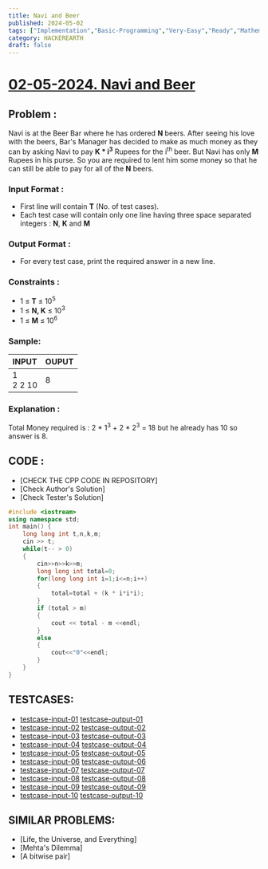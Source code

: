 ```yaml
---
title: Navi and Beer
published: 2024-05-02
tags: ["Implementation","Basic-Programming","Very-Easy","Ready","Mathematics","Approved"]
category: HACKEREARTH
draft: false
---
```


# [02-05-2024. Navi and Beer](https://www.hackerearth.com/problem/algorithm/navi-and-beer-1/)

## Problem :
Navi is at the Beer Bar where he has ordered **N** beers. After seeing his love with the beers, Bar's Manager has decided to make as much money as they can by asking Navi to pay **K * i<sup>3</sup>** Rupees for the i<sup>th</sup> beer. But Navi has only **M** Rupees in his purse. So you are required to lent him some money so that he can still be able to pay for all of the **N** beers.
### Input Format :
- First line will contain **T** (No. of test cases).
- Each test case will contain only one line having three space separated integers : **N**, **K** and **M**
### Output Format :
* For every test case, print the required answer in a new line.
### Constraints :
- 1 ≤ **T** ≤ 10<sup>5</sup>
- 1 ≤ **N, K** ≤ 10<sup>3</sup>
- 1 ≤ **M** ≤ 10<sup>6</sup>
### Sample:
| INPUT       | OUPUT |
| ----------- | ----- |
| 1<br>2 2 10 | 8     |
### Explanation : 
Total Money required is : 2 * 1<sup>3</sup> + 2 * 2<sup>3</sup> = 18 but he already has 10 so answer is 8.
## CODE : 
* [CHECK THE CPP CODE IN REPOSITORY]
* [Check Author's Solution]
* [Check Tester's Solution]

```cpp
#include <iostream>
using namespace std;
int main() {
    long long int t,n,k,m;
    cin >> t;
    while(t-- > 0)
    {
        cin>>n>>k>>m;
        long long int total=0;
        for(long long int i=1;i<=n;i++)
        {
            total=total + (k * i*i*i);
        }
        if (total > m)
        {
            cout << total - m <<endl;
        }
        else
        {
            cout<<"0"<<endl;
        }
    }
}
```
## TESTCASES:
* [testcase-input-01](https://raw.githubusercontent.com/ikshvaku01/ikshvaku01-garden-docs/main/WEBSITE-PROBLEM-CLUSTER/HACKEARTH/TESTCASES/9378df6c-95674417b0df-d66ee4d2c971/testcase-input-01.txt) [testcase-output-01](https://raw.githubusercontent.com/ikshvaku01/ikshvaku01-garden-docs/main/WEBSITE-PROBLEM-CLUSTER/HACKEARTH/TESTCASES/9378df6c-95674417b0df-d66ee4d2c971/testcase-output-01.txt)
* [testcase-input-02](https://raw.githubusercontent.com/ikshvaku01/ikshvaku01-garden-docs/main/WEBSITE-PROBLEM-CLUSTER/HACKEARTH/TESTCASES/9378df6c-95674417b0df-d66ee4d2c971/testcase-input-02.txt) [testcase-output-02](https://raw.githubusercontent.com/ikshvaku01/ikshvaku01-garden-docs/main/WEBSITE-PROBLEM-CLUSTER/HACKEARTH/TESTCASES/9378df6c-95674417b0df-d66ee4d2c971/testcase-output-02.txt)
* [testcase-input-03](https://raw.githubusercontent.com/ikshvaku01/ikshvaku01-garden-docs/main/WEBSITE-PROBLEM-CLUSTER/HACKEARTH/TESTCASES/9378df6c-95674417b0df-d66ee4d2c971/testcase-input-03.txt) [testcase-output-03](https://raw.githubusercontent.com/ikshvaku01/ikshvaku01-garden-docs/main/WEBSITE-PROBLEM-CLUSTER/HACKEARTH/TESTCASES/9378df6c-95674417b0df-d66ee4d2c971/testcase-output-03.txt)
* [testcase-input-04](https://raw.githubusercontent.com/ikshvaku01/ikshvaku01-garden-docs/main/WEBSITE-PROBLEM-CLUSTER/HACKEARTH/TESTCASES/9378df6c-95674417b0df-d66ee4d2c971/testcase-input-04.txt) [testcase-output-04](https://raw.githubusercontent.com/ikshvaku01/ikshvaku01-garden-docs/main/WEBSITE-PROBLEM-CLUSTER/HACKEARTH/TESTCASES/9378df6c-95674417b0df-d66ee4d2c971/testcase-output-04.txt)
* [testcase-input-05](https://raw.githubusercontent.com/ikshvaku01/ikshvaku01-garden-docs/main/WEBSITE-PROBLEM-CLUSTER/HACKEARTH/TESTCASES/9378df6c-95674417b0df-d66ee4d2c971/testcase-input-05.txt) [testcase-output-05](https://raw.githubusercontent.com/ikshvaku01/ikshvaku01-garden-docs/main/WEBSITE-PROBLEM-CLUSTER/HACKEARTH/TESTCASES/9378df6c-95674417b0df-d66ee4d2c971/testcase-output-05.txt)
* [testcase-input-06](https://raw.githubusercontent.com/ikshvaku01/ikshvaku01-garden-docs/main/WEBSITE-PROBLEM-CLUSTER/HACKEARTH/TESTCASES/9378df6c-95674417b0df-d66ee4d2c971/testcase-input-06.txt) [testcase-output-06](https://raw.githubusercontent.com/ikshvaku01/ikshvaku01-garden-docs/main/WEBSITE-PROBLEM-CLUSTER/HACKEARTH/TESTCASES/9378df6c-95674417b0df-d66ee4d2c971/testcase-output-06.txt)
* [testcase-input-07](https://raw.githubusercontent.com/ikshvaku01/ikshvaku01-garden-docs/main/WEBSITE-PROBLEM-CLUSTER/HACKEARTH/TESTCASES/9378df6c-95674417b0df-d66ee4d2c971/testcase-input-07.txt) [testcase-output-07](https://raw.githubusercontent.com/ikshvaku01/ikshvaku01-garden-docs/main/WEBSITE-PROBLEM-CLUSTER/HACKEARTH/TESTCASES/9378df6c-95674417b0df-d66ee4d2c971/testcase-output-07.txt)
* [testcase-input-08](https://raw.githubusercontent.com/ikshvaku01/ikshvaku01-garden-docs/main/WEBSITE-PROBLEM-CLUSTER/HACKEARTH/TESTCASES/9378df6c-95674417b0df-d66ee4d2c971/testcase-input-08.txt) [testcase-output-08](https://raw.githubusercontent.com/ikshvaku01/ikshvaku01-garden-docs/main/WEBSITE-PROBLEM-CLUSTER/HACKEARTH/TESTCASES/9378df6c-95674417b0df-d66ee4d2c971/testcase-output-08.txt)
* [testcase-input-09](https://raw.githubusercontent.com/ikshvaku01/ikshvaku01-garden-docs/main/WEBSITE-PROBLEM-CLUSTER/HACKEARTH/TESTCASES/9378df6c-95674417b0df-d66ee4d2c971/testcase-input-09.txt) [testcase-output-09](https://raw.githubusercontent.com/ikshvaku01/ikshvaku01-garden-docs/main/WEBSITE-PROBLEM-CLUSTER/HACKEARTH/TESTCASES/9378df6c-95674417b0df-d66ee4d2c971/testcase-output-09.txt)
* [testcase-input-10](https://raw.githubusercontent.com/ikshvaku01/ikshvaku01-garden-docs/main/WEBSITE-PROBLEM-CLUSTER/HACKEARTH/TESTCASES/9378df6c-95674417b0df-d66ee4d2c971/testcase-input-10.txt) [testcase-output-10](https://raw.githubusercontent.com/ikshvaku01/ikshvaku01-garden-docs/main/WEBSITE-PROBLEM-CLUSTER/HACKEARTH/TESTCASES/9378df6c-95674417b0df-d66ee4d2c971/testcase-output-10.txt)
## SIMILAR PROBLEMS:
* [Life, the Universe, and Everything]
* [Mehta's Dilemma]
* [A bitwise pair]